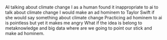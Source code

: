 AI talking about climate change
I as a human found it inappropriate to ai to talk about climate change
I would make an ad hominem to Taylor Swift if she would say something about climate change
Practicing ad hominem to ai is pointless but yet it makes me angry
What if the idea is belong to metaknowledge and big data where are we going to point our stick and make ad hominem.
